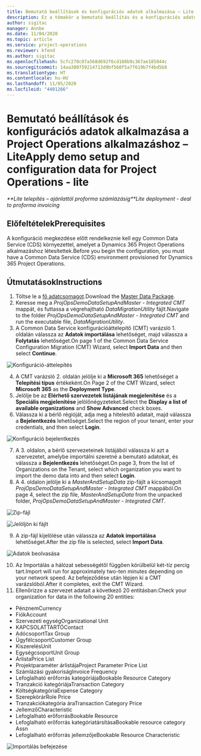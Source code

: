 ```yaml
---
title: Bemutató beállítások és konfigurációs adatok alkalmazása – Lite
description: Ez a témakör a bemutató beállítás és a konfigurációs adatok Project Operations rendszerben való alkalmazásáról tartalmaz tájékoztatást.
author: sigitac
manager: Annbe
ms.date: 11/04/2020
ms.topic: article
ms.service: project-operations
ms.reviewer: kfend
ms.author: sigitac
ms.openlocfilehash: 5cfc270c07a568d692f6cd180b9c367ae185044c
ms.sourcegitcommit: 14aa380759214713d9bf560f5a7f619b7f4bd5b8
ms.translationtype: HT
ms.contentlocale: hu-HU
ms.lasthandoff: 11/05/2020
ms.locfileid: "4401266"
---
```

# <a name="apply-demo-setup-and-configuration-data-for-project-operations---lite"></a><span data-ttu-id="75ce4-103">Bemutató beállítások és konfigurációs adatok alkalmazása a Project Operations alkalmazáshoz – Lite</span><span class="sxs-lookup"><span data-stu-id="75ce4-103">Apply demo setup and configuration data for Project Operations - lite</span></span> 

<span data-ttu-id="75ce4-104">_\*\*Lite telepítés – ajánlattól proforma számlázásig_</span><span class="sxs-lookup"><span data-stu-id="75ce4-104">_\*\*Lite deployment - deal to proforma invoicing_</span></span>

## <a name="prerequisites"></a><span data-ttu-id="75ce4-105">Előfeltételek</span><span class="sxs-lookup"><span data-stu-id="75ce4-105">Prerequisites</span></span>

<span data-ttu-id="75ce4-106">A konfiguráció megkezdése előtt rendelkeznie kell egy Common Data Service (CDS) környezettel, amelyet a Dynamics 365 Project Operations alkalmazáshoz létesítettek.</span><span class="sxs-lookup"><span data-stu-id="75ce4-106">Before you begin the configuration, you must have a Common Data Service (CDS) environment provisioned for Dynamics 365 Project Operations.</span></span>


## <a name="instructions"></a><span data-ttu-id="75ce4-107">Útmutatások</span><span class="sxs-lookup"><span data-stu-id="75ce4-107">Instructions</span></span>

1. <span data-ttu-id="75ce4-108">Töltse le a [fő adatcsomagot](https://download.microsoft.com/download/3/4/1/341bf279-a64f-4baa-af31-ce624859b518/ProjOpsSampleSetupData%20-%20CE%20only%20CMT.zip).</span><span class="sxs-lookup"><span data-stu-id="75ce4-108">Download the [Master Data Package](https://download.microsoft.com/download/3/4/1/341bf279-a64f-4baa-af31-ce624859b518/ProjOpsSampleSetupData%20-%20CE%20only%20CMT.zip).</span></span> 
2. <span data-ttu-id="75ce4-109">Keresse meg a *ProjOpsDemoDataSetupAndMaster - Integrated CMT* mappát, és futtassa a végrehajtható *DataMigrationUtility* fájlt.</span><span class="sxs-lookup"><span data-stu-id="75ce4-109">Navigate to the folder *ProjOpsDemoDataSetupAndMaster - Integrated CMT* and run the executable file, *DataMigrationUtility*.</span></span>
3. <span data-ttu-id="75ce4-110">A Common Data Service konfigurációáttelepítő (CMT) varázsló 1. oldalán válassza az **Adatok importálása** lehetőséget, majd válassza a **Folytatás** lehetőséget.</span><span class="sxs-lookup"><span data-stu-id="75ce4-110">On page 1 of the Common Data Service Configuration Migration (CMT) Wizard, select **Import Data** and then select **Continue**.</span></span>

![Konfiguráció-áttelepítés](./media/1ConfigurationMigration.png)

4. <span data-ttu-id="75ce4-112">A CMT varázsló 2. oldalán jelölje ki a **Microsoft 365** lehetőséget a **Telepítési típus** értékeként.</span><span class="sxs-lookup"><span data-stu-id="75ce4-112">On Page 2 of the CMT Wizard, select **Microsoft 365** as the **Deployment Type**.</span></span>
5. <span data-ttu-id="75ce4-113">Jelölje be az **Elérhető szervezetek listájának megjelenítése** és a **Speciális megjelenítése** jelölőnégyzeteket.</span><span class="sxs-lookup"><span data-stu-id="75ce4-113">Select the **Display a list of available organizations** and **Show Advanced** check boxes.</span></span>
6. <span data-ttu-id="75ce4-114">Válassza ki a bérlő régióját, adja meg a hitelesítő adatait, majd válassza a **Bejelentkezés** lehetőséget.</span><span class="sxs-lookup"><span data-stu-id="75ce4-114">Select the region of your tenant, enter your credentials, and then select **Login**.</span></span>

![Konfiguráció bejelentkezés](./media/2ConfigurationSignin.png)

7. <span data-ttu-id="75ce4-116">A 3. oldalon, a bérlő szervezeteinek listájából válassza ki azt a szervezetet, amelybe importálni szeretné a bemutató adatokat, és válassza a **Bejelentkezés** lehetőséget.</span><span class="sxs-lookup"><span data-stu-id="75ce4-116">On page 3, from the list of Organizations on the Tenant, select which organization you want to import the demo data into and then select **Login**.</span></span>
8. <span data-ttu-id="75ce4-117">A 4. oldalon jelölje ki a *MasterAndSetupData* zip-fájlt a kicsomagolt *ProjOpsDemoDataSetupAndMaster - Integrated CMT* mappából.</span><span class="sxs-lookup"><span data-stu-id="75ce4-117">On page 4, select the zip file, *MasterAndSetupData* from the unpacked folder, *ProjOpsDemoDataSetupAndMaster - Integrated CMT*.</span></span>

![Zip-fájl](./media/3ZipFile.png)

![Jelöljön ki fájlt](./media/4SelectAFile.png)

9. <span data-ttu-id="75ce4-120">A zip-fájl kijelölése után válassza az **Adatok importálása** lehetőséget.</span><span class="sxs-lookup"><span data-stu-id="75ce4-120">After the zip file is selected, select **Import Data**.</span></span>

![Adatok beolvasása](./media/5ImportData.png)

10. <span data-ttu-id="75ce4-122">Az Importálás a hálózat sebességétől függően körülbelül két-tíz percig tart.</span><span class="sxs-lookup"><span data-stu-id="75ce4-122">Import will run for approximately two-ten minutes depending on your network speed.</span></span> <span data-ttu-id="75ce4-123">Az befejeződése után lépjen ki a CMT varázslóból.</span><span class="sxs-lookup"><span data-stu-id="75ce4-123">After it completes, exit the CMT Wizard.</span></span> 
11. <span data-ttu-id="75ce4-124">Ellenőrizze a szervezet adatait a következő 20 entitásban:</span><span class="sxs-lookup"><span data-stu-id="75ce4-124">Check your organization for data in the following 20 entities:</span></span>

-   <span data-ttu-id="75ce4-125">Pénznem</span><span class="sxs-lookup"><span data-stu-id="75ce4-125">Currency</span></span>
-   <span data-ttu-id="75ce4-126">Fiók</span><span class="sxs-lookup"><span data-stu-id="75ce4-126">Account</span></span>
-   <span data-ttu-id="75ce4-127">Szervezeti egység</span><span class="sxs-lookup"><span data-stu-id="75ce4-127">Organizational Unit</span></span>
-   <span data-ttu-id="75ce4-128">KAPCSOLATTARTÓ</span><span class="sxs-lookup"><span data-stu-id="75ce4-128">Contact</span></span>
-   <span data-ttu-id="75ce4-129">Adócsoport</span><span class="sxs-lookup"><span data-stu-id="75ce4-129">Tax Group</span></span>
-   <span data-ttu-id="75ce4-130">Ügyfélcsoport</span><span class="sxs-lookup"><span data-stu-id="75ce4-130">Customer Group</span></span>
-   <span data-ttu-id="75ce4-131">Kiszerelés</span><span class="sxs-lookup"><span data-stu-id="75ce4-131">Unit</span></span>
-   <span data-ttu-id="75ce4-132">Egységcsoport</span><span class="sxs-lookup"><span data-stu-id="75ce4-132">Unit Group</span></span>
-   <span data-ttu-id="75ce4-133">Árlista</span><span class="sxs-lookup"><span data-stu-id="75ce4-133">Price List</span></span>
-   <span data-ttu-id="75ce4-134">Projektparaméter árlistája</span><span class="sxs-lookup"><span data-stu-id="75ce4-134">Project Parameter Price List</span></span> 
-   <span data-ttu-id="75ce4-135">Számlázási gyakoriság</span><span class="sxs-lookup"><span data-stu-id="75ce4-135">Invoice Frequency</span></span>
-   <span data-ttu-id="75ce4-136">Lefoglalható erőforrás kategóriája</span><span class="sxs-lookup"><span data-stu-id="75ce4-136">Bookable Resource Category</span></span>
-   <span data-ttu-id="75ce4-137">Tranzakció kategóriája</span><span class="sxs-lookup"><span data-stu-id="75ce4-137">Transaction Category</span></span>
-   <span data-ttu-id="75ce4-138">Költségkategória</span><span class="sxs-lookup"><span data-stu-id="75ce4-138">Expense Category</span></span>
-   <span data-ttu-id="75ce4-139">Szerepkörár</span><span class="sxs-lookup"><span data-stu-id="75ce4-139">Role Price</span></span>
-   <span data-ttu-id="75ce4-140">Tranzakciókategória ára</span><span class="sxs-lookup"><span data-stu-id="75ce4-140">Transaction Category Price</span></span>
-   <span data-ttu-id="75ce4-141">Jellemző</span><span class="sxs-lookup"><span data-stu-id="75ce4-141">Characteristic</span></span>
-   <span data-ttu-id="75ce4-142">Lefoglalható erőforrás</span><span class="sxs-lookup"><span data-stu-id="75ce4-142">Bookable Resource</span></span>
-   <span data-ttu-id="75ce4-143">Lefoglalható erőforrás kategóriatársítása</span><span class="sxs-lookup"><span data-stu-id="75ce4-143">Bookable resource category Assn</span></span>
-   <span data-ttu-id="75ce4-144">Lefoglalható erőforrás jellemzője</span><span class="sxs-lookup"><span data-stu-id="75ce4-144">Bookable Resource Characteristic</span></span>

![Importálás befejezése](./media/6CompleteImport.png)
